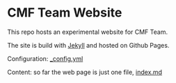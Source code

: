 # CMF Team Website

This repo hosts an experimental website for CMF Team.

The site is build with [Jekyll](https://jekyllrb.com/) and hosted on Github Pages.

Configuration: [\_config.yml](_config.yml)

Content: so far the web page is just one file, [index.md](index.md) 
